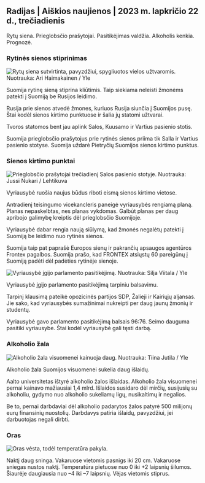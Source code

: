 ## Radijas \| Aiškios naujienos \| 2023 m. lapkričio 22 d., trečiadienis

Rytų siena. Prieglobsčio prašytojai. Pasitikėjimas valdžia. Alkoholis kenkia. Prognozė.

### Rytinės sienos stiprinimas

![Rytų siena sutvirtinta, pavyzdžiui, spygliuotos vielos užtvaromis. Nuotrauka: Ari Haimakainen / Yle](https://images.cdn.yle.fi/image/upload/c_crop,h_3078,w_5472,x_0,y_157/ar_1.7777777777777777,c_fill,g_faces/,h_1270,/wd_170.q_auto:eco/f_auto/fl_lossy/v1700489748/39-1203622655b691ed016a)

Suomija rytinę sieną stiprina kliūtimis. Taip siekiama neleisti žmonėms patekti į Suomiją be Rusijos leidimo.

Rusija prie sienos atvedė žmones, kuriuos Rusija siunčia į Suomijos pusę. Štai kodėl sienos kirtimo punktuose ir šalia jų statomi užtvarai.

Tvoros statomos bent jau aplink Salos, Kuusamo ir Vartius pasienio stotis.

Suomija prieglobsčio prašytojus prie rytinės sienos priima tik Salla ir Vartius pasienio stotyse. Suomija uždarė Pietryčių Suomijos sienos kirtimo punktus.

### Sienos kirtimo punktai

![Prieglobsčio prašytojai trečiadienį Salos pasienio stotyje. Nuotrauka: Jussi Nukari / Lehtikuva](https://images.cdn.yle.fi/image/upload/c_crop,h_2879,w_5119,x_0,y_429/ar_1.7777777777777777,c_fill,g_faces,/w_pr_1215.0/q_auto:eco/f_auto/fl_lossy/v1700655653/39-1204918655df1f3cef50)

Vyriausybė ruošia naujus būdus riboti eismą sienos kirtimo vietose.

Antradienį teisingumo vicekancleris paneigė vyriausybės rengiamą planą. Planas nepaskelbtas, nes planas vykdomas. Galbūt planas per daug apribojo galimybę kreiptis dėl prieglobsčio Suomijoje.

Vyriausybė dabar rengia naują siūlymą, kad žmonės negalėtų patekti į Suomiją be leidimo nuo rytinės sienos.

Suomija taip pat paprašė Europos sienų ir pakrančių apsaugos agentūros Frontex pagalbos. Suomija prašo, kad FRONTEX atsiųstų 60 pareigūnų į Suomiją padėti dėl padėties rytinėje sienoje.

![Vyriausybė įgijo parlamento pasitikėjimą. Nuotrauka: Silja Viitala / Yle](https://images.cdn.yle.fi/image/upload/c_crop,h_2241,w_3983,x_0,y_325/ar_1.7777777777777777,c_fill,g_faces,h_1270,/wdq_auto:eco/f_auto/fl_lossy/v1696934704/39-118409465252a7d6dc9d)

Vyriausybė įgijo parlamento pasitikėjimą tarpiniu balsavimu.

Tarpinį klausimą pateikė opozicinės partijos SDP, Žalieji ir Kairiųjų aljansas. Jie sako, kad vyriausybės sumažinimai nukreipti per daug jaunų žmonių ir studentų.

Vyriausybė gavo parlamento pasitikėjimą balsais 96:76. Seimo dauguma pasitiki vyriausybe. Štai kodėl vyriausybė gali tęsti darbą.

### Alkoholio žala

![Alkoholio žala visuomenei kainuoja daug. Nuotrauka: Tiina Jutila / Yle](https://images.cdn.yle.fi/image/upload/c_crop,h_2944,w_5235,x_0,y_312/ar_1.7777777777777777,c_fill,g_faces,h_6275./d_1275,0q_auto:eco/f_auto/fl_lossy/v1700406169/39-1203003655a1febe291f)

Alkoholio žala Suomijos visuomenei sukelia daug išlaidų.

Aalto universitetas ištyrė alkoholio žalos išlaidas. Alkoholio žala visuomenei pernai kainavo mažiausiai 1,4 mlrd. Išlaidos susidaro dėl mirčių, susijusių su alkoholiu, gydymo nuo alkoholio sukeliamų ligų, nusikaltimų ir negalios.

Be to, pernai darbdaviai dėl alkoholio padarytos žalos patyrė 500 milijonų eurų finansinių nuostolių. Darbdavys patiria išlaidų, pavyzdžiui, jei darbuotojas negali dirbti.

### Oras

![Oras vėsta, todėl temperatūra pakyla.](https://images.cdn.yle.fi/image/upload/c_crop,h_1080,w_1919,x_0,y_0/ar_1.7777777777777777,c_fill,g_faces,w_1605/dpr_1.0/q_auto:eco/f_auto/fl_lossy/v1700671048/39-1205140655e2e229bced)

Naktį daug sninga. Vakaruose vietomis pasnigs iki 20 cm. Vakaruose sniegas nustos naktį. Temperatūra pietuose nuo 0 iki +2 laipsnių šilumos. Šiaurėje daugiausia nuo –4 iki –7 laipsnių. Vėjas vietomis stiprus.